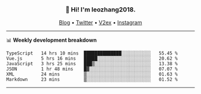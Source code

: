 <h3 align="center">👋 Hi! I'm leozhang2018.</h3>
<p align="center">
  <a href="https://leozhang2018.me">Blog</a> •
  <a href="https://twitter.com/leozhang2018">Twitter</a> •
  <a href="https://www.v2ex.com/member/leozhang">V2ex</a> •
  <a href="https://www.instagram.com/leozhanghere">Instagram</a>
</p>

-------

📊 **Weekly development breakdown**
<!--START_SECTION:waka-->

```text
TypeScript   14 hrs 10 mins  ██████████████░░░░░░░░░░░   55.45 %
Vue.js       5 hrs 16 mins   █████░░░░░░░░░░░░░░░░░░░░   20.62 %
JavaScript   3 hrs 25 mins   ███▒░░░░░░░░░░░░░░░░░░░░░   13.38 %
JSON         1 hr 48 mins    █▓░░░░░░░░░░░░░░░░░░░░░░░   07.07 %
XML          24 mins         ▒░░░░░░░░░░░░░░░░░░░░░░░░   01.63 %
Markdown     23 mins         ▒░░░░░░░░░░░░░░░░░░░░░░░░   01.52 %
```

<!--END_SECTION:waka-->
-------
